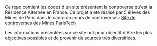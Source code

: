 Ce repo contient les codes d'un site présentant la controverse qu'est la Résidence Alternée en France.
Ce projet a été réalisé par 5 élèves des Mines de Paris dans le cadre du cours de controverses: [Site de controverses des Mines ParisTech](http://controverses.mines-paristech.fr/)

Les informations présentées sur ce site ont pour objectif d'être les plus objectives possibles et de provenir de sources très diversifiées.
